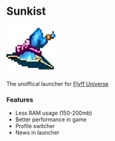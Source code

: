# Sunkist

![Neuz](icons/128x128.png)

The unoffical launcher for [Flyff Universe](https://universe.flyff.com/)

### Features
- Less RAM usage (150-200mb)
- Better performance in game
- Profile switcher
- News in launcher
